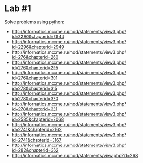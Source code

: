 Lab #1
==================
Solve problems using python:
* http://informatics.mccme.ru/mod/statements/view3.php?id=2296&chapterid=2944
* http://informatics.mccme.ru/mod/statements/view3.php?id=2296&chapterid=2949
* http://informatics.mccme.ru/mod/statements/view3.php?id=276&chapterid=260
* http://informatics.mccme.ru/mod/statements/view3.php?id=276&chapterid=295
* http://informatics.mccme.ru/mod/statements/view3.php?id=276&chapterid=301
* http://informatics.mccme.ru/mod/statements/view3.php?id=278&chapterid=315
* http://informatics.mccme.ru/mod/statements/view3.php?id=278&chapterid=320
* http://informatics.mccme.ru/mod/statements/view3.php?id=278&chapterid=321
* http://informatics.mccme.ru/mod/statements/view3.php?id=2585&chapterid=3068
* http://informatics.mccme.ru/mod/statements/view3.php?id=2741&chapterid=3162
* http://informatics.mccme.ru/mod/statements/view3.php?id=2741&chapterid=3167
* http://informatics.mccme.ru/mod/statements/view3.php?id=282&chapterid=362
* http://informatics.mccme.ru/mod/statements/view.php?id=268
